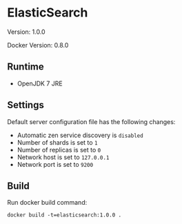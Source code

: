 # ElasticSearch

Version: 1.0.0

Docker Version: 0.8.0

## Runtime

- OpenJDK 7 JRE

## Settings

Default server configuration file has the following changes:

- Automatic zen service discovery is `disabled`
- Number of shards is set to `1`
- Number of replicas is set to `0`
- Network host is set to `127.0.0.1`
- Network port is set to `9200`

## Build

Run docker build command:

```
docker build -t=elasticsearch:1.0.0 .
```